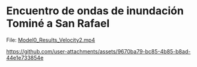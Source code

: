 # Encuentro de ondas de inundación Tominé a San Rafael

File: [Model0_Results_Velocity2.mp4](Model0_Results_Velocity2.mp4)

https://github.com/user-attachments/assets/9670ba79-bc85-4b85-b8ad-44e1e733854e